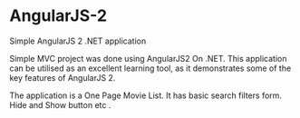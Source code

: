 # AngularJS-2
Simple AngularJS 2 .NET application

Simple MVC project was done using AngularJS2  On .NET. This application can be utilised as an excellent learning tool, as it demonstrates some of the key features of AngularJS 2. 

The application is a One Page Movie List. It has basic search filters form. Hide and Show button etc .

